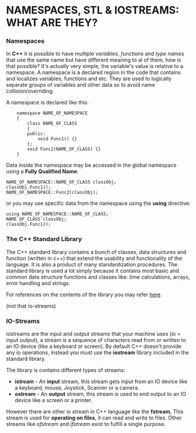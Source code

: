 # NAMESPACES, STL & IOSTREAMS: WHAT ARE THEY?

### Namespaces
In **C++** it is possible to have multiple *variables*, *functions* and *type names* that use the same name but have different meaning to al of them, how is that possible? It's actually very simple, the variable's value is relative to a namespace.
A namespace is a declared region in the code that contains and localizes variables, functions and etc. They are used to logically separate groups of variables and other data so to avoid name collision/overriding.

A namespace is declared like this:

		namespace NAME_OF_NAMESPACE
		{
			class NAME_OF_CLASS
			{
			public: 
				void Func1() {} 
			};
			void Func2(NAME_OF_CLASS) {}
		}
		
Data inside the namespace may be accessed in the global namespace using a **Fully Qualified Name**:

	NAME_OF_NAMESPACE::NAME_OF_CLASS classObj;
	classObj.Func1();
	NAME_OF_NAMESPACE::Func2(classObj);
	
or you may use specific data from the namespace using the **using** directive:

	using NAME_OF_NAMESPACE::NAME_OF_CLASS;
	NAME_OF_CLASS classObj;
	classObj.Func1();

### The C++ Standard Library
The C++ standard library contains a bunch of classes, data structures and function (written in c++) that extend the usability and functionality of the language. It is also a product of many standardization procedures. The standard library is used a lot simply because it contains most basic and common data structure functions and classes like: time calculations, arrays, error handling and strings.

For references on the contents of the library you may refer [here](https://en.cppreference.com/w/cpp/header).

(not that io-streams)
### IO-Streams
iostreams are the input and output streams that your machine uses (io = input output), a stream is a sequence of characters read from or written to an IO device (like a keyboard or screen). By default C++ doesn't provide any io operations, instead you must use the **iostream** library included in the standard library.

The library is contains different types of streams:
* **istream** - An **input** stream, this stream gets input from an IO device like a keyboard, mouse, Joystick, Scanner or a camera.
* **ostream** - An  **output** stream, this stream is used to end output to an IO device like a screen or a printer. 

However there are other io stream in C++ language like the **fstream**, This stream is used for **operating on files**, it can read and write to files. Other streams like *ofstream* and *ifstream* exist to fulfill a single purpose.
